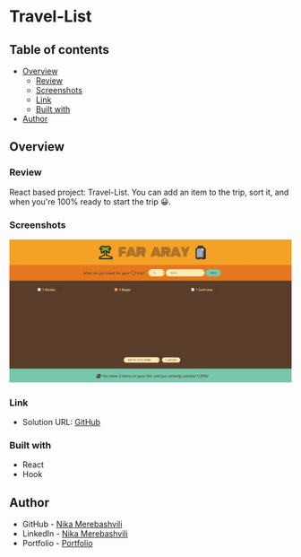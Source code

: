 # Travel-List

## Table of contents

- [Overview](#overview)
  - [Review](#Review)
  - [Screenshots](#screenshots)
  - [Link](#link)
  - [Built with](#built-with)
- [Author](#author)


## Overview

### Review

React based project: Travel-List. You can add an item to the trip, sort it, and when you're 100% ready to start the trip 😀.

### Screenshots

![](./src/assets/screen.jpg)


### Link

- Solution URL: [GitHub](https://github.com/nikamerebashvili95/travel-list)


### Built with

- React
- Hook

## Author

- GitHub - [Nika Merebashvili](https://github.com/nikamerebashvili95)
- LinkedIn - [Nika Merebashvili](https://www.linkedin.com/in/nikamerebashvili)
- Portfolio - [Portfolio](https://nikamerebashvili95.github.io/portfolio-website/)

